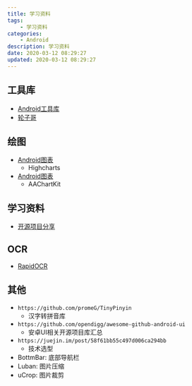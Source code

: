 ```yaml
---
title: 学习资料
tags: 
    - 学习资料
categories: 
    - Android
description: 学习资料
date: 2020-03-12 08:29:27
updated: 2020-03-12 08:29:27
---
```


## 工具库
+ [Android工具库](https://123.w3cschool.cn/navandroid_tool)
+ [轮子哥](https://github.com/getActivity)

## 绘图
+ [Android图表](https://github.com/PhilJay/MPAndroidChart)
  + Highcharts
+ [Android图表](https://github.com/AAChartModel/AAChartKit)
  + AAChartKit

## 学习资料

+ [开源项目分享](http://demo.apkbus.com/)

## OCR
+ [RapidOCR](https://github.com/RapidAI/RapidOCR)

## 其他

+ `https://github.com/promeG/TinyPinyin`
  + 汉字转拼音库
+ `https://github.com/opendigg/awesome-github-android-ui`
  + 安卓UI相关开源项目库汇总
+ `https://juejin.im/post/58f61bb55c497d006ca294bb`
  + 技术选型
+ BottmBar: 底部导航栏
+ Luban: 图片压缩
+ uCrop: 图片裁剪
